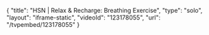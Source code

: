 {
    "title": "HSN | Relax & Recharge: Breathing Exercise",
    "type": "solo",
    "layout": "iframe-static",
    "videoId": "123178055",
    "url": "\/tvpembed\/123178055"
}